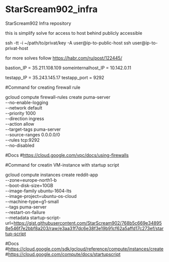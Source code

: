 # StarScream902_infra
StarScream902 Infra repository

this is simplify solve for access to host behind publicly accessible

ssh -tt -i ~/path/to/privat/key -A user@ip-to-public-host ssh user@ip-to-privat-host

for more solves follow https://habr.com/ru/post/122445/

bastion_IP = 35.211.108.109 
someinternalhost_IP = 10.142.0.11

testapp_IP = 35.243.145.17
testapp_port = 9292

#Command for creating firewall rule

gcloud compute firewall-rules create puma-server \
	--no-enable-logging \
	--network default \
	--priority 1000 \
	--direction ingress \
	--action allow \
	--target-tags puma-server \
	--source-ranges 0.0.0.0/0 \
	--rules tcp:9292 \
	--no-disabled

#Docs 
#https://cloud.google.com/vpc/docs/using-firewalls

#Command for creatin VM-instance with startup script

gcloud compute instances create reddit-app \
  --zone=europe-north1-b \
  --boot-disk-size=10GB \
  --image-family ubuntu-1604-lts \
  --image-project=ubuntu-os-cloud \
  --machine-type=g1-small \
  --tags puma-server \
  --restart-on-failure \
  --metadata startup-script-url=https://gist.githubusercontent.com/StarScream902/768b5c669e348958e546f7e2bbf8a203/raw/e3aa31f7dc6e38f3e19b91cf62a5affd17c273ef/startup-script

#Docs 
#https://cloud.google.com/sdk/gcloud/reference/compute/instances/create
#https://cloud.google.com/compute/docs/startupscript
